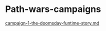 # Path-wars-campaigns

[campaign-1-the-doomsday-funtime-story.md](campaign-1-the-doomsday-funtime-story.md)
